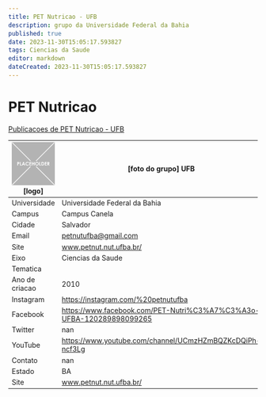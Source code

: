 ```yaml
---
title: PET Nutricao - UFB
description: grupo da Universidade Federal da Bahia
published: true
date: 2023-11-30T15:05:17.593827
tags: Ciencias da Saude
editor: markdown
dateCreated: 2023-11-30T15:05:17.593827
---
```


# PET Nutricao

[Publicacoes de PET Nutricao - UFB](/atividade/60PETNutricaoUFB/feed)

| ![placeholder.png](/placeholder.png) [logo] | [foto do grupo] UFB         |
| ------------------------------------------- | ------------------------------------------------- |
| Universidade                                | Universidade Federal da Bahia      |
| Campus                                      | Campus Canela            |
| Cidade                                      | Salvador             |
| Email                                       | petnutufba@gmail.com             |
| Site                                        | www.petnut.nut.ufba.br/              |
| Eixo                                        | Ciencias da Saude              |
| Tematica                                    |           |
| Ano de criacao                              | 2010        |
| Instagram                                   | https://instagram.com/%20petnutufba         |
| Facebook                                    | https://www.facebook.com/PET-Nutri%C3%A7%C3%A3o-UFBA-120289898099265          |
| Twitter                                     | nan           |
| YouTube                                     | https://www.youtube.com/channel/UCmzHZmBQZKcDQiPh-ncf3Lg           |
| Contato                                     | nan         |
| Estado                                      |  BA            |
| Site                                        | www.petnut.nut.ufba.br/ |
